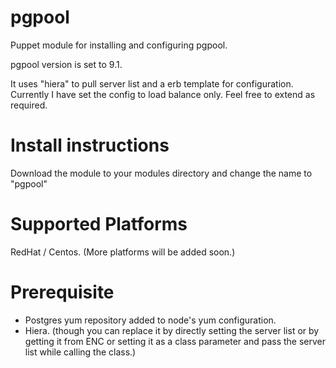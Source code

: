 pgpool
======

Puppet module for installing and configuring pgpool. 

pgpool version is set to 9.1.

It uses "hiera" to pull server list and a erb template for configuration. 
Currently I have set the config to load balance only. Feel free to extend 
as required.

Install instructions
====================
Download the module to your modules directory and change the name to 
"pgpool"


Supported Platforms
===================
RedHat / Centos.
(More platforms will be added soon.)

Prerequisite
============
* Postgres yum repository added to node's yum configuration.
* Hiera. (though you can replace it by directly setting the server list or
   by getting it from ENC or setting it as a class parameter and pass the 
   server list while calling the class.)
